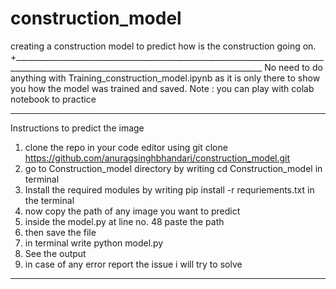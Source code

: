 # construction_model
creating a construction model to predict how is the construction going on.
+____________________________________________________________________________________________________________________________________________
No need to do anything with Training_construction_model.ipynb as it is only there to show you how the model was trained and saved.
Note : you can play with colab notebook to practice
_____________________________________________________________________________________________________________________________________________
Instructions to predict the image
1. clone the repo in your code editor using git clone https://github.com/anuragsinghbhandari/construction_model.git
2. go to Construction_model directory by writing cd Construction_model in terminal
3. Install the required modules by writing pip install -r requriements.txt in the terminal
4. now copy the path of any image you want to predict
5. inside the model.py at line no. 48 paste the path
6. then save the file
7. in terminal write python model.py
8. See the output
9. in case of any error report the issue i will try to solve
_____________________________________________________________________________________________________________________________________________
